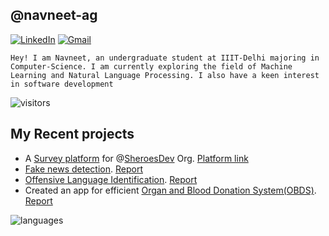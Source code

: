 ## @navneet-ag

[![LinkedIn](https://img.shields.io/badge/-LinkedIn-blue?style=social&logo=linkedin&link=https://www.linkedin.com/in/navneet-a-684b3ba1/)](https://www.linkedin.com/in/navneet-a-684b3ba1/)
[![Gmail](https://img.shields.io/badge/-Gmail-red?style=social&logo=gmail&link=mailto:navneet18348@iiitd.ac.in)](mailto:navneet18348@iiitd.ac.in)

`Hey! I am Navneet, an undergraduate student at IIIT-Delhi majoring in Computer-Science. I am currently exploring the field of Machine Learning and Natural Language Processing. I also have a keen interest in software development`

![visitors](https://komarev.com/ghpvc/?username=navneet-ag)

## My Recent projects

- A [Survey platform](https://github.com/navneet-ag/Sheroes-Survey) for @[SheroesDev](https://github.com/SheroesDev/) Org. [Platform link](https://sheroes.pages.dev/)
- [Fake news detection](https://github.com/navneet-ag/Fake-News-Detection). [Report](https://github.com/navneet-ag/Fake-News-Detection/blob/main/Covid_19_Fake_News_Detection_Task.pdf)
- [Offensive Language Identification](https://github.com/navneet-ag/Hate-Speech-Detection).  [Report](https://github.com/navneet-ag/Hate-Speech-Detection/blob/main/finalReport.pdf)
- Created an app for efficient [Organ and Blood Donation System(OBDS)](https://github.com/navneet-ag/OBDS-App). [Report](https://github.com/navneet-ag/OBDS-App/blob/master/Report.pdf)

<img  src="https://github-readme-stats.vercel.app/api/top-langs/?username=navneet-ag&theme=radical&layout=compact" alt="languages"/>
